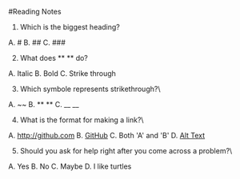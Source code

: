 #Reading Notes

1. Which is the biggest heading?

  A. #
  B. ##
  C. ###
  
2. What does ** ** do?

  A. Italic
  B. Bold
  C. Strike through
  
3. Which symbole represents strikethrough?\

  A. ~~
  B. ** **
  C. __ __
  
4. What is the format for making a link?\

  A. http://github.com
  B. [GitHub](http://github.com)
  C. Both 'A' and 'B'
  D. [Alt Text](url)
  
5. Should you ask for help right after you come across a problem?\

  A. Yes
  B. No
  C. Maybe
  D. I like turtles
